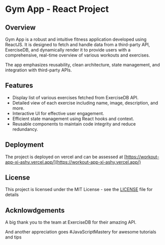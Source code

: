 # Gym App - React Project

## Overview

Gym App is a robust and intuitive fitness application developed using ReactJS. It is designed to fetch and handle data from a third-party API, ExerciseDB, and dynamically render it to provide users with a comprehensive, real-time overview of various workouts and exercises.

The app emphasizes reusability, clean architecture, state management, and integration with third-party APIs.

## Features

- Display list of various exercises fetched from ExerciseDB API.
- Detailed view of each exercise including name, image, description, and more.
- Interactive UI for effective user engagement.
- Efficient state management using React hooks and context.
- Reusable components to maintain code integrity and reduce redundancy.

## Deployment

The project is deployed on vercel and can be assessed at [https://workout-app-xi-ashy.vercel.app/](https://workout-app-xi-ashy.vercel.app/)

## License

This project is licensed under the MIT License - see the [LICENSE](LICENSE) file for details

## Acknlowdgements

A big thank you to the team at ExerciseDB for their amazing API.

And another appreciation goes #JavaScriptMastery for awesome tutorials and tips
